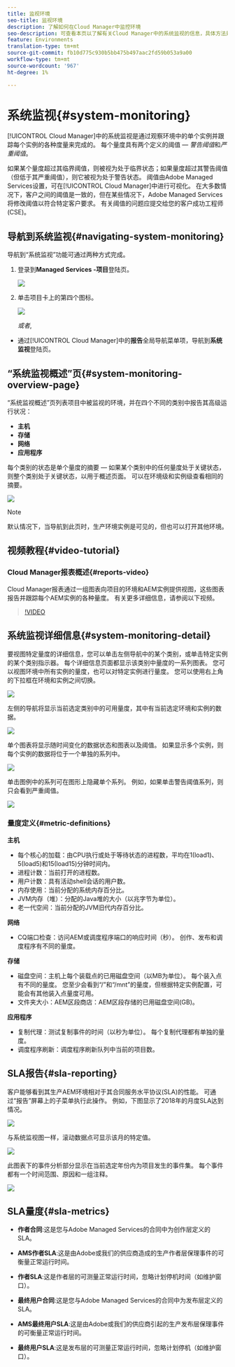 ```yaml
---
title: 监视环境
seo-title: 监视环境
description: 了解如何在Cloud Manager中监控环境
seo-description: 可查看本页以了解有关Cloud Manager中的系统监视的信息，具体方法是观察某个环境中的各个实例并跟踪每个实例的各种量度。
feature: Environments
translation-type: tm+mt
source-git-commit: fb10d775c930b5bb475b497aac2fd59b053a9a00
workflow-type: tm+mt
source-wordcount: '967'
ht-degree: 1%

---
```



# 系统监视{#system-monitoring}

[!UICONTROL Cloud Manager]中的系统监视是通过观察环境中的单个实例并跟踪每个实例的各种度量来完成的。 每个量度具有两个定义的阈值 — *警告阈值*&#x200B;和&#x200B;*严重阈值*。

如果某个量度超过其临界阈值，则被视为处于临界状态；如果量度超过其警告阈值（但低于其严重阈值），则它被视为处于警告状态。 阈值由Adobe Managed Services设置，可在[!UICONTROL Cloud Manager]中进行可视化。 在大多数情况下，客户之间的阈值是一致的，但在某些情况下，Adobe Managed Services将修改阈值以符合特定客户要求。 有关阈值的问题应提交给您的客户成功工程师(CSE)。

## 导航到系统监视{#navigating-system-monitoring}

导航到“系统监视”功能可通过两种方式完成。

1. 登录到&#x200B;**Managed Services -项目**&#x200B;登陆页。

   ![](assets/ProgramLanding.png)

1. 单击项目卡上的第四个图标。

   ![](assets/first-timea1.png)

   *或者*,

* 通过[!UICONTROL Cloud Manager]中的&#x200B;**报告**&#x200B;全局导航菜单项，导航到&#x200B;**系统监视**&#x200B;登陆页。


## “系统监视概述”页{#system-monitoring-overview-page}

“系统监视概述”页列表项目中被监视的环境，并在四个不同的类别中报告其高级运行状况：

* **主机**
* **存储**
* **网络**
* **应用程序**

每个类别的状态是单个量度的摘要 — 如果某个类别中的任何量度处于关键状态，则整个类别处于关键状态，以用于概述页面。 可以在环境级和实例级查看相同的摘要。

![](assets/System-Monitoring-Reports.png)

>[!NOTE]
>
>默认情况下，当导航到此页时，生产环境实例是可见的，但也可以打开其他环境。

## 视频教程{#video-tutorial}

### Cloud Manager报表概述{#reports-video}

Cloud Manager报表通过一组图表向项目的环境和AEM实例提供视图，这些图表报告并跟踪每个AEM实例的各种量度。
有关更多详细信息，请参阅以下视频。

>[!VIDEO](https://video.tv.adobe.com/v/26315/)

## 系统监视详细信息{#system-monitoring-detail}

要视图特定量度的详细信息，您可以单击左侧导航中的某个类别，或单击特定实例的某个类别指示器。 每个详细信息页面都显示该类别中量度的一系列图表。 您可以视图环境中所有实例的量度，也可以对特定实例进行量度。 您可以使用右上角的下拉框在环境和实例之间切换。

![](assets/System_Monitoring1.png)

左侧的导航将显示当前选定类别中的可用量度，其中有当前选定环境和实例的数据。

![](assets/System_Monitoring2.png)

单个图表将显示随时间变化的数据状态和图表以及阈值。 如果显示多个实例，则每个实例的数据将位于一个单独的系列中。

![](assets/Monitoring_Graphs1.png)

单击图例中的系列可在图形上隐藏单个系列。
例如，如果单击警告阈值系列，则只会看到严重阈值。

![](assets/Monitoring_Graphs2.png)

### 量度定义{#metric-definitions}

**主机**

* 每个核心的加载：由CPU执行或处于等待状态的进程数，平均在1(load1)、5(load5)和15(load15)分钟时间内。
* 进程计数：当前打开的进程数。
* 用户计数：具有活动shell会话的用户数。
* 内存使用：当前分配的系统内存百分比。
* JVM内存（堆）：分配的Java堆的大小（以兆字节为单位）。
* 老一代空间：当前分配的JVM旧代内存百分比。

**网络**

* CQ端口检查：访问AEM或调度程序端口的响应时间（秒）。 创作、发布和调度程序有不同的量度。

**存储**

* 磁盘空间：主机上每个装载点的已用磁盘空间（以MB为单位）。 每个装入点有不同的量度。 您至少会看到“/”和“/mnt”的量度，但根据特定实例配置，可能会有其他装入点量度可用。
* 文件夹大小：AEM区段商店：AEM区段存储的已用磁盘空间(GB)。

**应用程序**

* 复制代理：测试复制事件的时间（以秒为单位）。 每个复制代理都有单独的量度。
* 调度程序刷新：调度程序刷新队列中当前的项目数。

## SLA报告{#sla-reporting}

客户能够看到其生产AEM环境相对于其合同服务水平协议(SLA)的性能。 可通过“报告”屏幕上的子菜单执行此操作。
例如，下图显示了2018年的月度SLA达到情况。

![](assets/SLA-Reports-one.png)

与系统监视图一样，滚动数据点可显示该月的特定值。

![](assets/SLA-Reports-two.png)

此图表下的事件分析部分显示在当前选定年份内为项目发生的事件集。 每个事件都有一个时间范围、原因和一组注释。

![](assets/sla-reporting3.png)

## SLA量度{#sla-metrics}

* **作者合同**:这是您与Adobe Managed Services的合同中为创作层定义的SLA。

* **AMS作者SLA**:这是由Adobe或我们的供应商造成的生产作者层保理事件的可衡量正常运行时间。

* **作者SLA**:这是作者层的可测量正常运行时间，忽略计划停机时间（如维护窗口）。

* **最终用户合同**:这是您与Adobe Managed Services的合同中为发布层定义的SLA。

* **AMS最终用户SLA**:这是由Adobe或我们的供应商引起的生产发布层保理事件的可衡量正常运行时间。

* **最终用户SLA**:这是发布层的可测量正常运行时间，忽略计划停机（如维护窗口）。